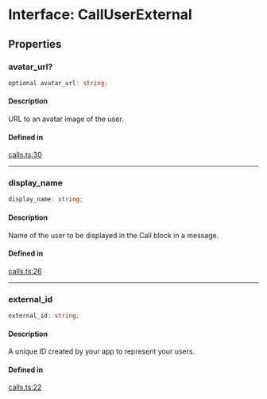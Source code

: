 # Interface: CallUserExternal

## Properties

### avatar\_url?

```ts
optional avatar_url: string;
```

#### Description

URL to an avatar image of the user.

#### Defined in

[calls.ts:30](https://github.com/slackapi/node-slack-sdk/blob/c15385ef93ccdde9702f52f7d1f445999203d794/packages/types/src/calls.ts#L30)

***

### display\_name

```ts
display_name: string;
```

#### Description

Name of the user to be displayed in the Call block in a message.

#### Defined in

[calls.ts:26](https://github.com/slackapi/node-slack-sdk/blob/c15385ef93ccdde9702f52f7d1f445999203d794/packages/types/src/calls.ts#L26)

***

### external\_id

```ts
external_id: string;
```

#### Description

A unique ID created by your app to represent your users.

#### Defined in

[calls.ts:22](https://github.com/slackapi/node-slack-sdk/blob/c15385ef93ccdde9702f52f7d1f445999203d794/packages/types/src/calls.ts#L22)
